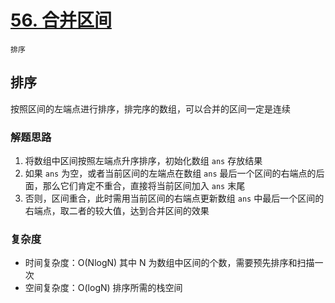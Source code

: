 # [56. 合并区间](https://leetcode-cn.com/problems/merge-intervals/solution/he-bing-qu-jian-by-leetcode-solution/)

`排序`

## 排序

按照区间的左端点进行排序，排完序的数组，可以合并的区间一定是连续

### 解题思路

1. 将数组中区间按照左端点升序排序，初始化数组 `ans` 存放结果
2. 如果 `ans` 为空，或者当前区间的左端点在数组 `ans` 最后一个区间的右端点的后面，那么它们肯定不重合，直接将当前区间加入 `ans` 末尾
3. 否则，区间重合，此时需用当前区间的右端点更新数组 `ans` 中最后一个区间的右端点，取二者的较大值，达到合并区间的效果

### 复杂度

- 时间复杂度：O(NlogN) 其中 N 为数组中区间的个数，需要预先排序和扫描一次
- 空间复杂度：O(logN) 排序所需的栈空间
